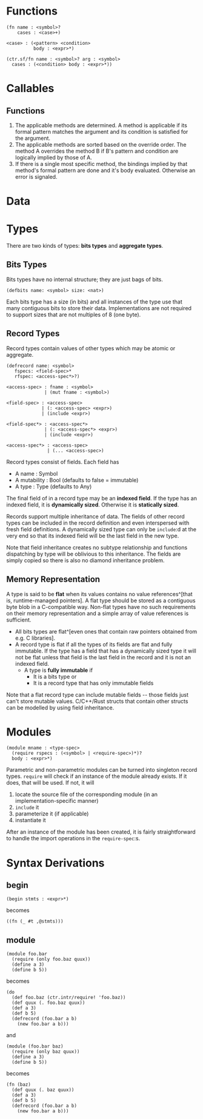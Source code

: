 # Functions

    (fn name : <symbol>?
        cases : <case>+)

    <case> : (<pattern> <condition>
              body : <expr>*)

    (ctr.sf/fn name : <symbol>? arg : <symbol>
      cases : (<condition> body : <expr>*))

# Callables

## Functions

1. The applicable methods are determined. A method is applicable if its formal
   pattern matches the argument and its condition is satisfied for the argument.
2. The applicable methods are sorted based on the override order. The method A
   overrides the method B if B's pattern and condition are logically implied by
   those of A.
3. If there is a single most specific method, the bindings implied by that method's
   formal pattern are done and it's body evaluated. Otherwise an error is signaled.

# Data

# Types

There are two kinds of types: **bits types** and **aggregate types**.

## Bits Types

Bits types have no internal structure; they are just bags of bits.

    (defbits name: <symbol> size: <nat>)

Each bits type has a size (in bits) and all instances of the type use that many
contiguous bits to store their data. Implementations are not required to support
sizes that are not multiples of 8 (one byte).

## Record Types

<!-- TODO: parametrics -->

Record types contain values of other types which may be atomic or aggregate.

    (defrecord name: <symbol>
       fspecs: <field-spec>*
       rfspec: <access-spec*>?)

    <access-spec> : fname : <symbol>
                  | (mut fname : <symbol>)

    <field-spec> : <access-spec>
                 | (: <access-spec> <expr>)
                 | (include <expr>)

    <field-spec*> : <access-spec*>
                  | (: <access-spec*> <expr>)
                  | (include <expr>)

    <access-spec*> : <access-spec>
                   | (... <access-spec>)

Record types consist of fields. Each field has

* A name : Symbol
* A mutability : Bool (defaults to false = immutable)
* A type : Type (defaults to Any)

The final field of in a record type may be an **indexed field**. If the type has
an indexed field, it is **dynamically sized**. Otherwise it is **statically
sized**.

Records support multiple inheritance of data. The fields of other record types
can be included in the record definition and even interspersed with fresh field
definitions. A dynamically sized type can only be `include`:d at the very end so
that its indexed field will be the last field in the new type.

Note that field inheritance creates no subtype relationship and functions
dispatching by type will be oblivious to this inheritance. The fields are simply
copied so there is also no diamond inheritance problem.

## Memory Representation

A type is said to be **flat** when its values contains no value references^[that
is, runtime-managed pointers]. A flat type should be stored as a contiguous byte
blob in a C-compatible way. Non-flat types have no such requirements on their
memory representation and a simple array of value references is sufficient.

* All bits types are flat^[even ones that contain raw pointers obtained from
  e.g. C libraries].
* A record type is flat if all the types of its fields are flat and
  fully immutable. If the type has a field that has a dynamically sized type it
  will not be flat unless that field is the last field in the record and it is
  not an indexed field.
    * A type is **fully immutable** if
        * It is a bits type or
        * It is a record type that has only immutable fields

Note that a flat record type can include mutable fields -- those fields just
can't store mutable values. C/C++/Rust structs that contain other structs can be
modelled by using field inheritance.

# Modules

    (module mname : <type-spec>
      (require rspecs : (<symbol> | <require-spec>)*)?
      body : <expr>*)

Parametric and non-parametric modules can be turned into singleton record types.
`require` will check if an instance of the module already exists. If it does,
that will be used. If not, it will

1. locate the source file of the corresponding module (in an
   implementation-specific manner)
2. `include` it
3. parameterize it (if applicable)
4. instantiate it

After an instance of the module has been created, it is fairly straightforward to
handle the import operations in the `require-spec`:s.

# Syntax Derivations

## begin

    (begin stmts : <expr>*)

becomes

    ((fn (_ #t ,@stmts)))

## module

    (module foo.bar
      (require (only foo.baz quux))
      (define a 3)
      (define b 5))

becomes

    (do
      (def foo.baz (ctr.intr/require! 'foo.baz))
      (def quux (. foo.baz quux))
      (def a 3)
      (def b 5)
      (defrecord (foo.bar a b)
        (new foo.bar a b)))

and

    (module (foo.bar baz)
      (require (only baz quux))
      (define a 3)
      (define b 5))

becomes

    (fn (baz)
      (def quux (. baz quux))
      (def a 3)
      (def b 5)
      (defrecord (foo.bar a b)
        (new foo.bar a b)))
